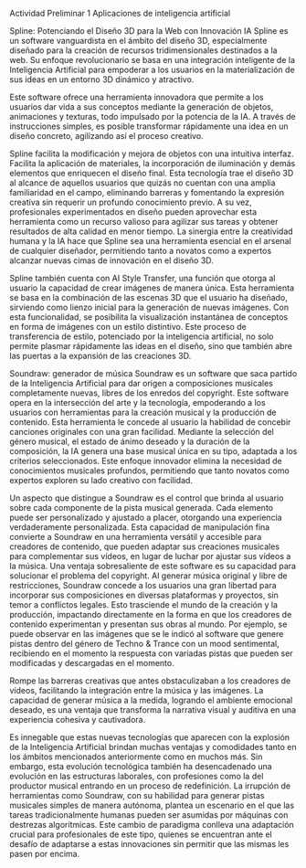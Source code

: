 Actividad Preliminar 1
Aplicaciones de inteligencia artificial

Spline: Potenciando el Diseño 3D para la Web con Innovación IA
Spline es un software vanguardista en el ámbito del diseño 3D, especialmente diseñado para la creación de recursos tridimensionales destinados a la web. Su enfoque revolucionario se basa en una integración inteligente de la Inteligencia Artificial para empoderar a los usuarios en la materialización de sus ideas en un entorno 3D dinámico y atractivo.

Este software ofrece una herramienta innovadora que permite a los usuarios dar vida a sus conceptos mediante la generación de objetos, animaciones y texturas, todo impulsado por la potencia de la IA. A través de instrucciones simples, es posible transformar rápidamente una idea en un diseño concreto, agilizando así el proceso creativo.

Spline facilita la modificación y mejora de objetos con una intuitiva interfaz. Facilita la aplicación de materiales, la incorporación de iluminación y demás elementos que enriquecen el diseño final. Esta tecnología trae el diseño 3D al alcance de aquellos usuarios que quizás no cuentan con una amplia familiaridad en el campo, eliminando barreras y fomentando la expresión creativa sin requerir un profundo conocimiento previo.
A su vez, profesionales experimentados en diseño pueden aprovechar esta herramienta como un recurso valioso para agilizar sus tareas y obtener resultados de alta calidad en menor tiempo. La sinergia entre la creatividad humana y la IA hace que Spline sea una herramienta esencial en el arsenal de cualquier diseñador, permitiendo tanto a novatos como a expertos alcanzar nuevas cimas de innovación en el diseño 3D.

Spline también cuenta con AI Style Transfer, una función  que otorga al usuario la capacidad de crear imágenes de manera única. Esta herramienta se basa en la combinación de las escenas 3D que el usuario ha diseñado, sirviendo como lienzo inicial para la generación de nuevas imágenes. Con esta funcionalidad, se posibilita la visualización instantánea de conceptos en forma de imágenes con un estilo distintivo.
Este proceso de transferencia de estilo, potenciado por la inteligencia artificial, no solo permite plasmar rápidamente las ideas en el diseño, sino que también abre las puertas a la expansión de las creaciones 3D.




Soundraw: generador de música
Soundraw es un software que  saca partido de la Inteligencia Artificial para dar origen a composiciones musicales completamente nuevas, libres de los enredos del copyright. Este software opera en la intersección del arte y la tecnología, empoderando a los usuarios con herramientas para la creación musical y la producción de contenido.
Esta herramienta le concede al usuario la habilidad de concebir canciones originales con una gran facilidad. Mediante la selección del género musical, el estado de ánimo deseado y la duración de la composición, la IA  genera una base musical única en su tipo, adaptada a los criterios seleccionados. Este enfoque innovador elimina la necesidad de conocimientos musicales profundos, permitiendo que tanto novatos como expertos exploren su lado creativo con facilidad.

Un aspecto que distingue a Soundraw es el control que brinda al usuario sobre cada componente de la pista musical generada. Cada elemento puede ser personalizado y ajustado a placer, otorgando una experiencia verdaderamente personalizada. Esta capacidad de manipulación fina convierte a Soundraw en una herramienta versátil y accesible para creadores de contenido, que pueden adaptar sus creaciones musicales para complementar sus vídeos, en lugar de luchar por ajustar sus vídeos a la música.
Una ventaja sobresaliente de este software es su capacidad para solucionar el problema del copyright. Al generar música original y libre de restricciones, Soundraw concede a los usuarios una gran libertad para incorporar sus composiciones en diversas plataformas y proyectos, sin temor a conflictos legales. Esto trasciende el mundo de la creación y la producción, impactando directamente en la forma en que los creadores de contenido experimentan y presentan sus obras al mundo.
Por ejemplo, se puede observar en las imágenes que se le  indicó al software que genere pistas dentro del género de Techno & Trance con un mood sentimental, recibiendo en el momento la respuesta con variadas pistas que pueden ser modificadas y descargadas en el momento.

Rompe las barreras creativas que antes obstaculizaban a los creadores de vídeos, facilitando la integración entre la música y las imágenes. La capacidad de generar música a la medida, logrando el ambiente emocional deseado, es una ventaja que transforma la narrativa visual y auditiva en una experiencia cohesiva y cautivadora.

Es innegable que estas nuevas tecnologías que aparecen con la explosión de la Inteligencia Artificial brindan muchas ventajas y comodidades tanto en los ámbitos mencionados anteriormente como en muchos más. Sin embargo, esta evolución tecnológica también ha desencadenado una evolución en las estructuras laborales, con profesiones como la del productor musical entrando en un proceso de redefinición. La irrupción de herramientas como Soundraw, con su habilidad para generar pistas musicales simples de manera autónoma, plantea un escenario en el que las tareas tradicionalmente humanas pueden ser asumidas por máquinas con destrezas algorítmicas. Este cambio de paradigma conlleva una adaptación crucial para profesionales de este tipo, quienes se encuentran ante el desafío de adaptarse a estas innovaciones sin permitir que las mismas les pasen por encima.
